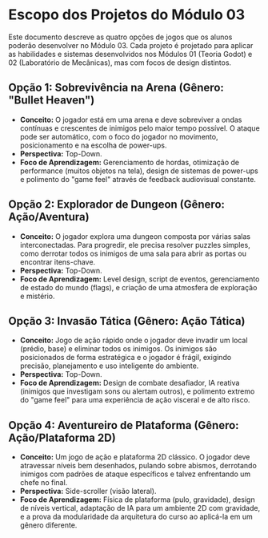 # Escopo dos Projetos do Módulo 03

Este documento descreve as quatro opções de jogos que os alunos poderão desenvolver no Módulo 03. Cada projeto é projetado para aplicar as habilidades e sistemas desenvolvidos nos Módulos 01 (Teoria Godot) e 02 (Laboratório de Mecânicas), mas com focos de design distintos.

## Opção 1: Sobrevivência na Arena (Gênero: "Bullet Heaven")

-   **Conceito:** O jogador está em uma arena e deve sobreviver a ondas contínuas e crescentes de inimigos pelo maior tempo possível. O ataque pode ser automático, com o foco do jogador no movimento, posicionamento e na escolha de power-ups.
-   **Perspectiva:** Top-Down.
-   **Foco de Aprendizagem:** Gerenciamento de hordas, otimização de performance (muitos objetos na tela), design de sistemas de power-ups e polimento do "game feel" através de feedback audiovisual constante.

## Opção 2: Explorador de Dungeon (Gênero: Ação/Aventura)

-   **Conceito:** O jogador explora uma dungeon composta por várias salas interconectadas. Para progredir, ele precisa resolver puzzles simples, como derrotar todos os inimigos de uma sala para abrir as portas ou encontrar itens-chave.
-   **Perspectiva:** Top-Down.
-   **Foco de Aprendizagem:** Level design, script de eventos, gerenciamento de estado do mundo (flags), e criação de uma atmosfera de exploração e mistério.

## Opção 3: Invasão Tática (Gênero: Ação Tática)

-   **Conceito:** Jogo de ação rápido onde o jogador deve invadir um local (prédio, base) e eliminar todos os inimigos. Os inimigos são posicionados de forma estratégica e o jogador é frágil, exigindo precisão, planejamento e uso inteligente do ambiente.
-   **Perspectiva:** Top-Down.
-   **Foco de Aprendizagem:** Design de combate desafiador, IA reativa (inimigos que investigam sons ou alertam outros), e polimento extremo do "game feel" para uma experiência de ação visceral e de alto risco.

## Opção 4: Aventureiro de Plataforma (Gênero: Ação/Plataforma 2D)

-   **Conceito:** Um jogo de ação e plataforma 2D clássico. O jogador deve atravessar níveis bem desenhados, pulando sobre abismos, derrotando inimigos com padrões de ataque específicos e talvez enfrentando um chefe no final.
-   **Perspectiva:** Side-scroller (visão lateral).
-   **Foco de Aprendizagem:** Física de plataforma (pulo, gravidade), design de níveis vertical, adaptação de IA para um ambiente 2D com gravidade, e a prova da modularidade da arquitetura do curso ao aplicá-la em um gênero diferente.
